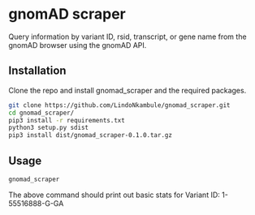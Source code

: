 # gnomAD scraper

Query information by variant ID, rsid, transcript, or gene name from the gnomAD browser using the gnomAD API.

## Installation

Clone the repo and install gnomad_scraper and the required packages.

```bash
git clone https://github.com/LindoNkambule/gnomad_scraper.git
cd gnomad_scraper/
pip3 install -r requirements.txt
python3 setup.py sdist
pip3 install dist/gnomad_scraper-0.1.0.tar.gz
```

## Usage
```bash
gnomad_scraper
```
The above command should print out basic stats for Variant ID: 1-55516888-G-GA